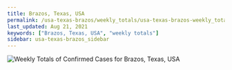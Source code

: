 ```yaml
---
title: Brazos, Texas, USA
permalink: /usa-texas-brazos/weekly_totals/usa-texas-brazos-weekly_totals.html
last_updated: Aug 21, 2021
keywords: ["Brazos, Texas, USA", "weekly totals"]
sidebar: usa-texas-brazos_sidebar
---
```


![Weekly Totals of Confirmed Cases for Brazos, Texas, USA](/covid_tracker/images/graphs/usa-texas-brazos-weekly_totals_graph.png)
